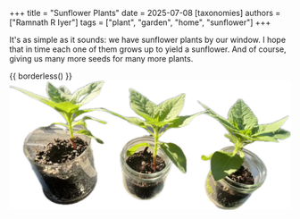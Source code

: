 +++
title = "Sunflower Plants"
date = 2025-07-08
[taxonomies]
authors = ["Ramnath R Iyer"]
tags = ["plant", "garden", "home", "sunflower"]
+++

It's as simple as it sounds: we have sunflower plants by our window. I hope that in time each one of
them grows up to yield a sunflower. And of course, giving us many more seeds for many more plants.

{{ borderless() }}
![Sunflower Plants](sunflower-plants.webp "Sunflower Plants")

